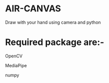 # AIR-CANVAS
Draw with your hand using camera and python

# Required package are:-
OpenCV

MediaPipe

numpy
